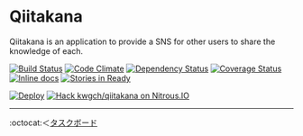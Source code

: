 
Qiitakana
=======

Qiitakana is an application to provide a SNS for other users to share the knowledge of each.

[![Build Status](https://travis-ci.org/kwgch/qiitakana.svg?branch=master)](https://travis-ci.org/kwgch/qiitakana)
[![Code Climate](https://codeclimate.com/github/kwgch/qiitakana/badges/gpa.svg)](https://codeclimate.com/github/kwgch/qiitakana)
[![Dependency Status](https://gemnasium.com/kwgch/qiitakana.svg)](https://gemnasium.com/kwgch/qiitakana)
[![Coverage Status](https://coveralls.io/repos/kwgch/qiitakana/badge.png)](https://coveralls.io/r/kwgch/qiitakana)
[![Inline docs](http://inch-ci.org/github/kwgch/qiitakana.svg?branch=master)](http://inch-ci.org/github/kwgch/qiitakana)
[![Stories in Ready](https://badge.waffle.io/kwgch/qiitakana.png?label=ready&title=Ready)](https://waffle.io/kwgch/qiitakana)

[![Deploy](https://www.herokucdn.com/deploy/button.png)](https://heroku.com/deploy?template=https://github.com/kwgch/qiitakana)
[![Hack kwgch/qiitakana on Nitrous.IO](https://d3o0mnbgv6k92a.cloudfront.net/assets/hack-l-v1-4b6757c3247e3c50314390ece34cdb11.png)](https://www.nitrous.io/hack_button?source=embed&runtime=rails&repo=kwgch%2Fqiitakana)

---

:octocat:＜[タスクボード](https://waffle.io/kwgch/qiitakana)

